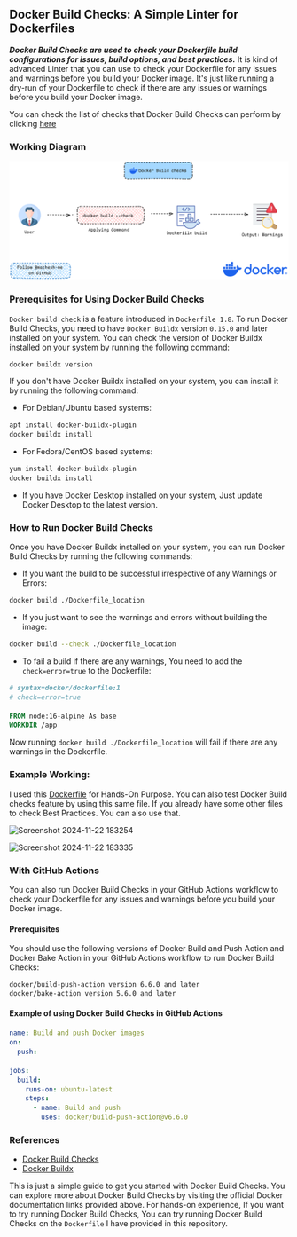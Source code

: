 ## Docker Build Checks: A Simple Linter for Dockerfiles

***Docker Build Checks are used to check your Dockerfile build configurations for issues, build options, and best practices.*** It is kind of advanced Linter that you can use to check your Dockerfile for any issues and warnings before you build your Docker image. It's just like running a dry-run of your Dockerfile to check if there are any issues or warnings before you build your Docker image.<br>

You can check the list of checks that Docker Build Checks can perform by clicking [here](https://docs.docker.com/reference/build-checks/)

### Working Diagram

![Docker Build Checks](./docker-build-checks-workflow.png)

### Prerequisites for Using Docker Build Checks

`Docker build check` is a feature introduced in `Dockerfile 1.8`. To run Docker Build Checks, you need to have `Docker Buildx` version `0.15.0` and later installed on your system. You can check the version of Docker Buildx installed on your system by running the following command:

```bash
docker buildx version
```

If you don't have Docker Buildx installed on your system, you can install it by running the following command:

- For Debian/Ubuntu based systems:

```bash
apt install docker-buildx-plugin
docker buildx install
```

- For Fedora/CentOS based systems:

```bash
yum install docker-buildx-plugin
docker buildx install
```

- If you have Docker Desktop installed on your system, Just update Docker Desktop to the latest version.<br>

### How to Run Docker Build Checks

Once you have Docker Buildx installed on your system, you can run Docker Build Checks by running the following commands:

- If you want the build to be successful irrespective of any Warnings or Errors:

```bash
docker build ./Dockerfile_location
```

- If you just want to see the warnings and errors without building the image:

```bash
docker build --check ./Dockerfile_location
```

- To fail a build if there are any warnings, You need to add the `check=error=true` to the Dockerfile:

```Dockerfile
# syntax=docker/dockerfile:1
# check=error=true

FROM node:16-alpine As base
WORKDIR /app
```
Now running `docker build ./Dockerfile_location` will fail if there are any warnings in the Dockerfile.<br>

### Example Working:

I used this [Dockerfile](./Dockerfile) for Hands-On Purpose. You can also test Docker Build checks feature by using this same file. If you already have some other files to check Best Practices. You can also use that.

![Screenshot 2024-11-22 183254](https://github.com/user-attachments/assets/d8526718-bf02-4089-ac66-699b0f0c5b4f)

![Screenshot 2024-11-22 183335](https://github.com/user-attachments/assets/dc2f14c2-c946-4bc0-a0f4-d588303ffcc3)


### With GitHub Actions

You can also run Docker Build Checks in your GitHub Actions workflow to check your Dockerfile for any issues and warnings before you build your Docker image. 

#### Prerequisites

You should use the following versions of Docker Build and Push Action and Docker Bake Action in your GitHub Actions workflow to run Docker Build Checks:

```
docker/build-push-action version 6.6.0 and later
docker/bake-action version 5.6.0 and later
```

#### Example of using Docker Build Checks in GitHub Actions

```yaml
name: Build and push Docker images
on:
  push:

jobs:
  build:
    runs-on: ubuntu-latest
    steps:
      - name: Build and push
        uses: docker/build-push-action@v6.6.0
```

### References

- [Docker Build Checks](https://docs.docker.com/build/checks/)
- [Docker Buildx](https://docs.docker.com/buildx/working-with-buildx/)

This is just a simple guide to get you started with Docker Build Checks. You can explore more about Docker Build Checks by visiting the official Docker documentation links provided above. For hands-on experience, If you want to try running Docker Build Checks, You can try running Docker Build Checks on the `Dockerfile` I have provided in this repository.

